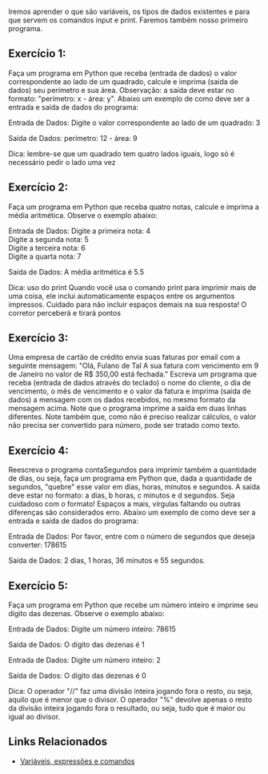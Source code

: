 Iremos aprender o que são variáveis, os tipos de dados existentes e para que servem os comandos input e print. Faremos também nosso primeiro programa.

## Exercício 1:
Faça um programa em Python que receba (entrada de dados) o valor correspondente ao lado de um quadrado, calcule e imprima (saída de dados) seu perímetro e sua área. Observação: a saída deve estar no formato: "perímetro: x - área: y". Abaixo um exemplo de como deve ser a entrada e saída de dados do programa:

Entrada de Dados:
Digite o valor correspondente ao lado de um quadrado: 3

Saída de Dados:
perímetro: 12 - área: 9

Dica: lembre-se que um quadrado tem quatro lados iguais, logo só é necessário pedir o lado uma vez

## Exercício 2:
Faça um programa em Python que receba quatro notas, calcule e imprima a média aritmética. Observe o exemplo abaixo:

Entrada de Dados:
Digite a primeira nota: 4<br />
Digite a segunda nota: 5<br />
Digite a terceira nota: 6<br />
Digite a quarta nota: 7<br />

Saída de Dados:
A média aritmética é 5.5

Dica: uso do print
Quando você usa o comando print para imprimir mais de uma coisa, ele inclui automaticamente espaços entre os argumentos impressos. Cuidado para não incluir espaços demais na sua resposta! O corretor perceberá e tirará pontos

## Exercício 3:
Uma empresa de cartão de crédito envia suas faturas por email com a seguinte mensagem: "Olá, Fulano de Tal
A sua fatura com vencimento em 9 de Janeiro no valor de R$ 350,00 está fechada."
Escreva um programa que receba (entrada de dados através do teclado) o nome do cliente, o dia de vencimento, o mês de vencimento e o valor da fatura e imprima (saída de dados) a mensagem com os dados recebidos, no mesmo formato da mensagem acima. Note que o programa imprime a saída em duas linhas diferentes. Note também que, como não é preciso realizar cálculos, o valor não precisa ser convertido para número, pode ser tratado como texto.

## Exercício 4:
Reescreva o programa contaSegundos para imprimir também a quantidade de dias, ou seja, faça um programa em Python que, dada a quantidade de segundos, "quebre" esse valor em dias, horas, minutos e segundos. A saída deve estar no formato: a dias, b horas, c minutos e d segundos. Seja cuidadoso com o formato! Espaços a mais, vírgulas faltando ou outras diferenças são considerados erro. Abaixo um exemplo de como deve ser a entrada e saída de dados do programa:

Entrada de Dados:
Por favor, entre com o número de segundos que deseja converter: 178615

Saída de Dados:
2 dias, 1 horas, 36 minutos e 55 segundos.

## Exercício 5:
Faça um programa em Python que recebe um número inteiro e imprime seu dígito das dezenas. Observe o exemplo abaixo:

Entrada de Dados:
Digite um número inteiro: 78615

Saída de Dados:
O dígito das dezenas é 1

Entrada de Dados:
Digite um número inteiro: 2

Saída de Dados:
O dígito das dezenas é 0

Dica: O operador "//" faz uma divisão inteira jogando fora o resto, ou seja, aquilo que é menor que o divisor. O operador "%" devolve apenas o resto da divisão inteira jogando fora o resultado, ou seja, tudo que é maior ou igual ao divisor.

## Links Relacionados
- [Variáveis, expressões e comandos](https://panda.ime.usp.br/aulasPython/static/aulasPython/aula02.html)
